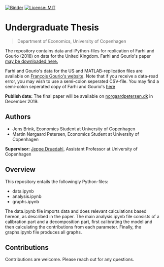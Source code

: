 [![Binder](https://mybinder.org/badge_logo.svg)](https://mybinder.org/v2/gh/martin-norgaard/thesis/master/)
[![License: MIT](https://img.shields.io/badge/License-MIT-yellow.svg)](https://opensource.org/licenses/MIT)

# Undergraduate Thesis
> Department of Economics, University of Copenhagen

The repository contains data and iPython-files for replication of Farhi and Gourio (2018) on data for the United Kingdom. Farhi and Gourio's paper <a href="https://www.brookings.edu/bpea-articles/accounting-for-macro-finance-trends-market-power-intangibles-and-risk-premia/">may be downloaded here.</a>

Farhi and Gourio's data for the US and MATLAB-replication files are available on <a href="https://drive.google.com/file/d/1BirmmvgcrsTRO3iiYpDqiSsJ06ETEBu2/view">Fran&ccedil;ois Gourio's website</a>. Note that if you receive a data-read error, you may wish to use a semi-colon seperated CSV-file. You may find a semi-colon seperated copy of Farhi and Gourio's <a href="http://www.norgaardpetersen.dk/thesis-files/FG_data_scsv.csv">here</a>

**Publish date:** The final paper will be available on <a href="http://www.norgaardpetersen.dk">norgaardpetersen.dk</a> in December 2019.

## Authors
- Jens Brink, Economics Student at University of Copenhagen
- Martin Nørgaard Petersen, Economics Student at University of Copenhagen

**Supervisor:** <a href="https://sites.google.com/view/jeppe-druedahl/">Jeppe Druedahl,</a> Assistant Professor at University of Copenhagen

## Overview
This repository entails the followingly Python-files:

- data.ipynb 
- analysis.ipynb
- graphs.ipynb

The data.ipynb file imports data and does relevant calculations based hereon, as described in the paper. The main analysis.ipynb file consists of a calibration part and a decomposition part, first calibrating the model and then calculating the contributions from each parameter. Finally, the graphs.ipynb file produces all graphs.

## Contributions
Contributions are welcome. Please reach out for any questions. 
